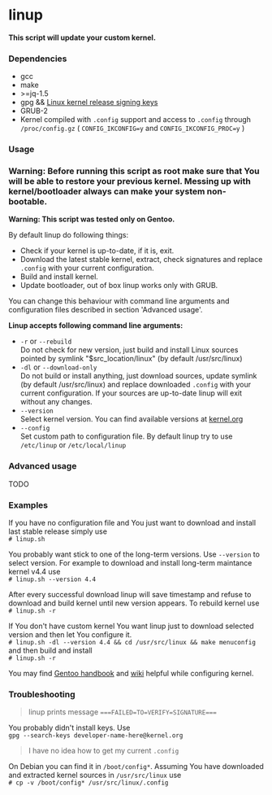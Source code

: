 # linup
**This script will update your custom kernel.**

### Dependencies

- gcc 
- make
- \>=jq-1.5
- gpg && [Linux kernel release signing keys](https://www.kernel.org/category/signatures.html)
- GRUB-2
- Kernel compiled with `.config` support and access to `.config` through `/proc/config.gz` ( `CONFIG_IKCONFIG=y` and `CONFIG_IKCONFIG_PROC=y` ) 



### Usage

### Warning: Before running this script as root make sure that You will be able to restore your previous kernel.  Messing up with kernel/bootloader always can make your system non-bootable. 

**Warning: This script was tested only on Gentoo.**

By default linup do following things:
- Check if your kernel is up-to-date, if it is, exit.
- Download the latest stable kernel, extract, check signatures and replace `.config` with your current configuration.
- Build and install kernel.
- Update bootloader, out of box linup works only with GRUB.

You can change this behaviour with command line arguments and configuration files described in section 'Advanced usage'.

**Linup accepts following command line arguments:**

- `-r` or `--rebuild`  
Do not check for new version, just build and install Linux sources pointed by symlink "$src_location/linux" (by default /usr/src/linux)
- `-dl` or `--download-only`  
Do not build or install anything, just download sources, update symlink (by default /usr/src/linux) and replace downloaded `.config` with your current configuration.
If your sources are up-to-date linup will exit without any changes.
- `--version`  
Select kernel version. You can find available versions at [kernel.org](https://www.kernel.org/category/releases.html)
- `--config`  
Set custom path to configuration file. By default linup try to use `/etc/linup` or `/etc/local/linup`

### Advanced usage

TODO

### Examples

If you have no configuration file and You just want to download and install last stable release simply use  
`# linup.sh`

You probably want stick to one of the long-term versions.
Use `--version` to select version. For example to download and install long-term maintance kernel v4.4 use  
`# linup.sh --version 4.4`

After every successful download linup will save timestamp and refuse to download and build kernel until new version appears. To rebuild kernel use  
`# linup.sh -r`

If You don't have custom kernel You want linup just to download selected version and then let You configure it.  
`# linup.sh -dl --version 4.4 && cd /usr/src/linux && make menuconfig`  
and then build and install  
`# linup.sh -r`

You may find [Gentoo handbook](https://wiki.gentoo.org/wiki/Handbook:X86/Installation/Kernel) and [wiki](https://wiki.gentoo.org/wiki/Main_Page) helpful while configuring kernel.

### Troubleshooting
 > linup prints message `===FAILED=TO=VERIFY=SIGNATURE===` 
 
You probably didn't install keys. Use  
`gpg --search-keys developer-name-here@kernel.org`

> I have no idea how to get my current `.config`  

On Debian you can find it in `/boot/config*`. Assuming You have downloaded and extracted kernel sources in `/usr/src/linux` use  
`# cp -v /boot/config* /usr/src/linux/.config`

